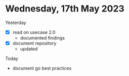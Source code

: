# Wednesday, 17th May 2023

Yesterday
- [x] read on usecase 2.0
	- documented findings
- [x] document repository
	- updated


Today
- document go best practices
